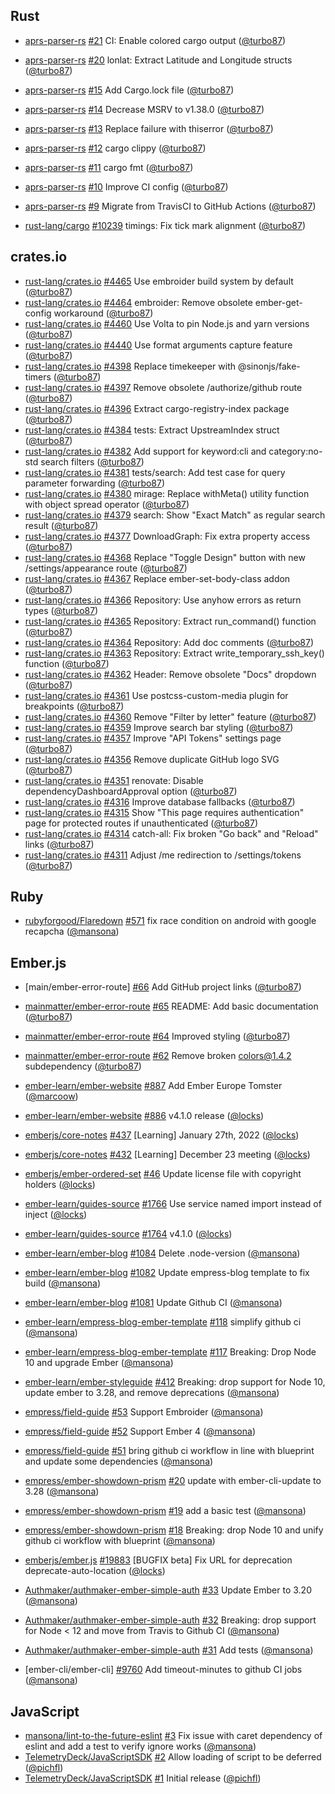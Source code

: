 ## Rust

- [aprs-parser-rs] [#21](https://github.com/Turbo87/aprs-parser-rs/pull/21) CI: Enable colored cargo output ([@turbo87])
- [aprs-parser-rs] [#20](https://github.com/Turbo87/aprs-parser-rs/pull/20) lonlat: Extract Latitude and Longitude structs ([@turbo87])
- [aprs-parser-rs] [#15](https://github.com/Turbo87/aprs-parser-rs/pull/15) Add Cargo.lock file ([@turbo87])
- [aprs-parser-rs] [#14](https://github.com/Turbo87/aprs-parser-rs/pull/14) Decrease MSRV to v1.38.0 ([@turbo87])
- [aprs-parser-rs] [#13](https://github.com/Turbo87/aprs-parser-rs/pull/13) Replace failure with thiserror ([@turbo87])
- [aprs-parser-rs] [#12](https://github.com/Turbo87/aprs-parser-rs/pull/12) cargo clippy ([@turbo87])
- [aprs-parser-rs] [#11](https://github.com/Turbo87/aprs-parser-rs/pull/11) cargo fmt ([@turbo87])
- [aprs-parser-rs] [#10](https://github.com/Turbo87/aprs-parser-rs/pull/10) Improve CI config ([@turbo87])
- [aprs-parser-rs] [#9](https://github.com/Turbo87/aprs-parser-rs/pull/9) Migrate from TravisCI to GitHub Actions ([@turbo87])

- [rust-lang/cargo] [#10239](https://github.com/rust-lang/cargo/pull/10239) timings: Fix tick mark alignment ([@turbo87])

## crates.io

- [rust-lang/crates.io] [#4465](https://github.com/rust-lang/crates.io/pull/4465) Use embroider build system by default ([@turbo87])
- [rust-lang/crates.io] [#4464](https://github.com/rust-lang/crates.io/pull/4464) embroider: Remove obsolete ember-get-config workaround ([@turbo87])
- [rust-lang/crates.io] [#4460](https://github.com/rust-lang/crates.io/pull/4460) Use Volta to pin Node.js and yarn versions ([@turbo87])
- [rust-lang/crates.io] [#4440](https://github.com/rust-lang/crates.io/pull/4440) Use format arguments capture feature ([@turbo87])
- [rust-lang/crates.io] [#4398](https://github.com/rust-lang/crates.io/pull/4398) Replace timekeeper with @sinonjs/fake-timers ([@turbo87])
- [rust-lang/crates.io] [#4397](https://github.com/rust-lang/crates.io/pull/4397) Remove obsolete /authorize/github route ([@turbo87])
- [rust-lang/crates.io] [#4396](https://github.com/rust-lang/crates.io/pull/4396) Extract cargo-registry-index package ([@turbo87])
- [rust-lang/crates.io] [#4384](https://github.com/rust-lang/crates.io/pull/4384) tests: Extract UpstreamIndex struct ([@turbo87])
- [rust-lang/crates.io] [#4382](https://github.com/rust-lang/crates.io/pull/4382) Add support for keyword:cli and category:no-std search filters ([@turbo87])
- [rust-lang/crates.io] [#4381](https://github.com/rust-lang/crates.io/pull/4381) tests/search: Add test case for query parameter forwarding ([@turbo87])
- [rust-lang/crates.io] [#4380](https://github.com/rust-lang/crates.io/pull/4380) mirage: Replace withMeta() utility function with object spread operator ([@turbo87])
- [rust-lang/crates.io] [#4379](https://github.com/rust-lang/crates.io/pull/4379) search: Show "Exact Match" as regular search result ([@turbo87])
- [rust-lang/crates.io] [#4377](https://github.com/rust-lang/crates.io/pull/4377) DownloadGraph: Fix extra property access ([@turbo87])
- [rust-lang/crates.io] [#4368](https://github.com/rust-lang/crates.io/pull/4368) Replace "Toggle Design" button with new /settings/appearance route ([@turbo87])
- [rust-lang/crates.io] [#4367](https://github.com/rust-lang/crates.io/pull/4367) Replace ember-set-body-class addon ([@turbo87])
- [rust-lang/crates.io] [#4366](https://github.com/rust-lang/crates.io/pull/4366) Repository: Use anyhow errors as return types ([@turbo87])
- [rust-lang/crates.io] [#4365](https://github.com/rust-lang/crates.io/pull/4365) Repository: Extract run_command() function ([@turbo87])
- [rust-lang/crates.io] [#4364](https://github.com/rust-lang/crates.io/pull/4364) Repository: Add doc comments ([@turbo87])
- [rust-lang/crates.io] [#4363](https://github.com/rust-lang/crates.io/pull/4363) Repository: Extract write_temporary_ssh_key() function ([@turbo87])
- [rust-lang/crates.io] [#4362](https://github.com/rust-lang/crates.io/pull/4362) Header: Remove obsolete "Docs" dropdown ([@turbo87])
- [rust-lang/crates.io] [#4361](https://github.com/rust-lang/crates.io/pull/4361) Use postcss-custom-media plugin for breakpoints ([@turbo87])
- [rust-lang/crates.io] [#4360](https://github.com/rust-lang/crates.io/pull/4360) Remove "Filter by letter" feature ([@turbo87])
- [rust-lang/crates.io] [#4359](https://github.com/rust-lang/crates.io/pull/4359) Improve search bar styling ([@turbo87])
- [rust-lang/crates.io] [#4357](https://github.com/rust-lang/crates.io/pull/4357) Improve "API Tokens" settings page ([@turbo87])
- [rust-lang/crates.io] [#4356](https://github.com/rust-lang/crates.io/pull/4356) Remove duplicate GitHub logo SVG ([@turbo87])
- [rust-lang/crates.io] [#4351](https://github.com/rust-lang/crates.io/pull/4351) renovate: Disable dependencyDashboardApproval option ([@turbo87])
- [rust-lang/crates.io] [#4316](https://github.com/rust-lang/crates.io/pull/4316) Improve database fallbacks ([@turbo87])
- [rust-lang/crates.io] [#4315](https://github.com/rust-lang/crates.io/pull/4315) Show "This page requires authentication" page for protected routes if unauthenticated ([@turbo87])
- [rust-lang/crates.io] [#4314](https://github.com/rust-lang/crates.io/pull/4314) catch-all: Fix broken "Go back" and "Reload" links ([@turbo87])
- [rust-lang/crates.io] [#4311](https://github.com/rust-lang/crates.io/pull/4311) Adjust /me redirection to /settings/tokens ([@turbo87])

## Ruby

- [rubyforgood/Flaredown] [#571](https://github.com/rubyforgood/Flaredown/pull/571) fix race condition on android with google recapcha ([@mansona])

## Ember.js

- [main/ember-error-route] [#66](https://github.com/mainmatter/ember-error-route/pull/66) Add GitHub project links ([@turbo87])
- [mainmatter/ember-error-route] [#65](https://github.com/mainmatter/ember-error-route/pull/65) README: Add basic documentation ([@turbo87])
- [mainmatter/ember-error-route] [#64](https://github.com/mainmatter/ember-error-route/pull/64) Improved styling ([@turbo87])
- [mainmatter/ember-error-route] [#62](https://github.com/mainmatter/ember-error-route/pull/62) Remove broken colors@1.4.2 subdependency ([@turbo87])

- [ember-learn/ember-website] [#887](https://github.com/ember-learn/ember-website/pull/887) Add Ember Europe Tomster ([@marcoow])
- [ember-learn/ember-website] [#886](https://github.com/ember-learn/ember-website/pull/886) v4.1.0 release ([@locks])

- [emberjs/core-notes] [#437](https://github.com/emberjs/core-notes/pull/437) [Learning] January 27th, 2022 ([@locks])
- [emberjs/core-notes] [#432](https://github.com/emberjs/core-notes/pull/432) [Learning] December 23 meeting ([@locks])

- [emberjs/ember-ordered-set] [#46](https://github.com/emberjs/ember-ordered-set/pull/46) Update license file with copyright holders ([@locks])

- [ember-learn/guides-source] [#1766](https://github.com/ember-learn/guides-source/pull/1766) Use service named import instead of inject ([@locks])
- [ember-learn/guides-source] [#1764](https://github.com/ember-learn/guides-source/pull/1764) v4.1.0 ([@locks])

- [ember-learn/ember-blog] [#1084](https://github.com/ember-learn/ember-blog/pull/1084) Delete .node-version ([@mansona])
- [ember-learn/ember-blog] [#1082](https://github.com/ember-learn/ember-blog/pull/1082) Update empress-blog template to fix build ([@mansona])
- [ember-learn/ember-blog] [#1081](https://github.com/ember-learn/ember-blog/pull/1081) Update Github CI ([@mansona])

- [ember-learn/empress-blog-ember-template] [#118](https://github.com/ember-learn/empress-blog-ember-template/pull/118) simplify github ci ([@mansona])
- [ember-learn/empress-blog-ember-template] [#117](https://github.com/ember-learn/empress-blog-ember-template/pull/117) Breaking: Drop Node 10 and upgrade Ember ([@mansona])

- [ember-learn/ember-styleguide] [#412](https://github.com/ember-learn/ember-styleguide/pull/412) Breaking: drop support for Node 10, update ember to 3.28, and remove deprecations ([@mansona])

- [empress/field-guide] [#53](https://github.com/empress/field-guide/pull/53) Support Embroider ([@mansona])
- [empress/field-guide] [#52](https://github.com/empress/field-guide/pull/52) Support Ember 4 ([@mansona])
- [empress/field-guide] [#51](https://github.com/empress/field-guide/pull/51) bring github ci workflow in line with blueprint and update some dependencies ([@mansona])

- [empress/ember-showdown-prism] [#20](https://github.com/empress/ember-showdown-prism/pull/20) update with ember-cli-update to 3.28 ([@mansona])
- [empress/ember-showdown-prism] [#19](https://github.com/empress/ember-showdown-prism/pull/19) add a basic test ([@mansona])
- [empress/ember-showdown-prism] [#18](https://github.com/empress/ember-showdown-prism/pull/18) Breaking: drop Node 10 and unify github ci workflow with blueprint ([@mansona])

- [emberjs/ember.js] [#19883](https://github.com/emberjs/ember.js/pull/19883) [BUGFIX beta] Fix URL for deprecation deprecate-auto-location ([@locks])

- [Authmaker/authmaker-ember-simple-auth] [#33](https://github.com/Authmaker/authmaker-ember-simple-auth/pull/33) Update Ember to 3.20 ([@mansona])
- [Authmaker/authmaker-ember-simple-auth] [#32](https://github.com/Authmaker/authmaker-ember-simple-auth/pull/32) Breaking: drop support for Node < 12 and move from Travis to Github CI ([@mansona])
- [Authmaker/authmaker-ember-simple-auth] [#31](https://github.com/Authmaker/authmaker-ember-simple-auth/pull/31) Add tests ([@mansona])

- [ember-cli/ember-cli] [#9760](https://github.com/ember-cli/ember-cli/pull/9760) Add timeout-minutes to github CI jobs ([@mansona])

## JavaScript

- [mansona/lint-to-the-future-eslint] [#3](https://github.com/mansona/lint-to-the-future-eslint/pull/3) Fix issue with caret dependency of eslint and add a test to verify ignore works ([@mansona])
- [TelemetryDeck/JavaScriptSDK] [#2](https://github.com/TelemetryDeck/JavaScriptSDK/pull/2) Allow loading of script to be deferred ([@pichfl])
- [TelemetryDeck/JavaScriptSDK] [#1](https://github.com/TelemetryDeck/JavaScriptSDK/pull/1) Initial release ([@pichfl])

[rust-lang/crates.io]: https://github.com/rust-lang/crates.io/
[rust-lang/crates.io]: https://github.com/rust-lang/crates.io/
[rubyforgood/flaredown]: https://github.com/rubyforgood/Flaredown/
[mansona/lint-to-the-future-eslint]: https://github.com/mansona/lint-to-the-future-eslint/
[telemetrydeck/javascriptsdk]: https://github.com/TelemetryDeck/JavaScriptSDK/
[rust-lang/cargo]: https://github.com/rust-lang/cargo/
[ember-learn/ember-website]: https://github.com/ember-learn/ember-website/
[emberjs/core-notes]: https://github.com/emberjs/core-notes/
[emberjs/ember-ordered-set]: https://github.com/emberjs/ember-ordered-set/
[ember-learn/ember-blog]: https://github.com/ember-learn/ember-blog/
[ember-learn/empress-blog-ember-template]: https://github.com/ember-learn/empress-blog-ember-template/
[ember-learn/ember-styleguide]: https://github.com/ember-learn/ember-styleguide/
[empress/ember-showdown-prism]: https://github.com/empress/ember-showdown-prism/
[empress/field-guide]: https://github.com/empress/field-guide/
[emberjs/ember.js]: https://github.com/emberjs/ember.js/
[authmaker/authmaker-ember-simple-auth]: https://github.com/Authmaker/authmaker-ember-simple-auth/
[aprs-parser-rs]: https://github.com/aprs-parser-rs/
[mainmatter/ember-simple-auth]: https://github.com/mainmatter/ember-simple-auth/
[mainmatter/playbook]: https://github.com/mainmatter/playbook/
[ember-cli/ember-exam]: https://github.com/ember-cli/ember-exam/
[mainmatter/ember-error-route]: https://github.com/mainmatter/ember-error-route/
[emberjs/ember-string]: https://github.com/emberjs/ember-string/
[ember-learn/guides-source]: https://github.com/ember-learn/guides-source/
[mansona/ember-body-class]: https://github.com/mansona/ember-body-class/
[empress/broccoli-static-site-json]: https://github.com/empress/broccoli-static-site-json/
[empress/empress-blog]: https://github.com/empress/empress-blog/
[empress/empress-blog-casper-template]: https://github.com/empress/empress-blog-casper-template/
[empress/ember-cli-showdown]: https://github.com/empress/ember-cli-showdown
[mansona/ember-cli-notifications]: https://github.com/mansona/ember-cli-notifications
[mainmatter/ember-intl-analyzer]: https://github.com/mainmatter/ember-intl-analyzer
[nickschot/ember-mobile-menu]: https://github.com/nickschot/ember-mobile-menu
[mainmatter/ember-promise-modals]: https://github.com/mainmatter/ember-promise-modals
[oscard0m/npm-snapshot]: https://github.com/oscard0m/npm-snapshot
[commitizen/cz-conventional-changelog]: https://github.com/commitizen/cz-conventional-changelog
[mansona/chris.manson.ie]: https://github.com/mansona/chris.manson.ie
[@turbo87]: https://github.com/Turbo87/
[@pichfl]: https://github.com/pichfl/
[@mansona]: https://github.com/mansona/
[@mikek2252]: https://github.com/Mikek2252/
[@candunaj]: https://github.com/Candunaj/
[@locks]: https://github.com/locks/
[@marcoow]: https://github.com/marcoow/
[@nickschot]: https://github.com/nickschot
[@bobrimperator]: https://github.com/BobrImperator/
[@oscard0m]: https://github.com/oscard0m/
[contact]: https://mainmatter.com/contact/
